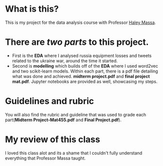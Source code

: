 # What is this?
This is my project for the data analysis course with Professor [Haley Massa](https://www.linkedin.com/in/haley-massa-b25b01109/).
# There are *two parts* to this project. 
* First is the **EDA** where I analysed russia equipment losses and tweets related to the ukraine war, around the time it started.
* Second is **modelling** which builds off of the **EDA** where I used word2vec and two scikit-learn models. Within each part, there is a pdf file detailing what was done and achieved. **midterm project.pdf** and **final project mat.pdf**. 
Jupyter notebooks are provided as well, showcasing my steps.
# Guidelines and rubric
 You will also find the rubric and guideline that was used to grade each part(**Midterm Project-Mat455.pdf** and **Final Project.pdf**).
# My review of this class
I loved this class alot and its a shame that I couldn't fully understand everything that Professor Massa taught.
